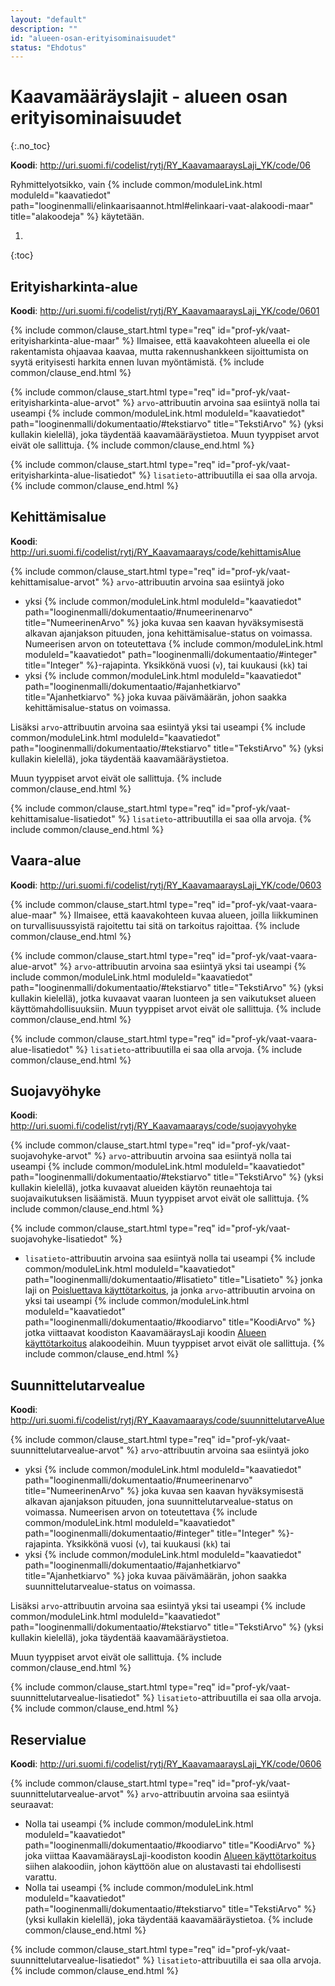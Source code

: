 ```yaml
---
layout: "default"
description: ""
id: "alueen-osan-erityisominaisuudet"
status: "Ehdotus"
---
```

# Kaavamääräyslajit - alueen osan erityisominaisuudet
{:.no_toc}

**Koodi**: <http://uri.suomi.fi/codelist/rytj/RY_KaavamaaraysLaji_YK/code/06>

Ryhmittelyotsikko, vain {% include common/moduleLink.html moduleId="kaavatiedot" path="looginenmalli/elinkaarisaannot.html#elinkaari-vaat-alakoodi-maar" title="alakoodeja" %} käytetään.

1. 
{:toc}

## Erityisharkinta-alue
**Koodi**: <http://uri.suomi.fi/codelist/rytj/RY_KaavamaaraysLaji_YK/code/0601>

{% include common/clause_start.html type="req" id="prof-yk/vaat-erityisharkinta-alue-maar" %}
Ilmaisee, että kaavakohteen alueella ei ole rakentamista ohjaavaa kaavaa, mutta rakennushankkeen sijoittumista on syytä erityisesti harkita ennen luvan myöntämistä.
{% include common/clause_end.html %}

{% include common/clause_start.html type="req" id="prof-yk/vaat-erityisharkinta-alue-arvot" %}
```arvo```-attribuutin arvoina saa esiintyä nolla tai useampi {% include common/moduleLink.html moduleId="kaavatiedot" path="looginenmalli/dokumentaatio/#tekstiarvo" title="TekstiArvo" %} (yksi kullakin kielellä), joka täydentää kaavamääräystietoa.  Muun tyyppiset arvot eivät ole sallittuja.
{% include common/clause_end.html %}

{% include common/clause_start.html type="req" id="prof-yk/vaat-erityisharkinta-alue-lisatiedot" %}
```lisatieto```-attribuutilla ei saa olla arvoja.
{% include common/clause_end.html %}

## Kehittämisalue
**Koodi**: <http://uri.suomi.fi/codelist/rytj/RY_Kaavamaarays/code/kehittamisAlue>

{% include common/clause_start.html type="req" id="prof-yk/vaat-kehittamisalue-arvot" %}
```arvo```-attribuutin arvoina saa esiintyä joko
* yksi {% include common/moduleLink.html moduleId="kaavatiedot" path="looginenmalli/dokumentaatio/#numeerinenarvo" title="NumeerinenArvo" %} joka kuvaa sen kaavan hyväksymisestä alkavan ajanjakson pituuden, jona kehittämisalue-status on voimassa. Numeerisen arvon  on toteutettava {% include common/moduleLink.html moduleId="kaavatiedot" path="looginenmalli/dokumentaatio/#integer" title="Integer" %}-rajapinta. Yksikkönä vuosi (```v```), tai kuukausi (```kk```) tai
* yksi {% include common/moduleLink.html moduleId="kaavatiedot" path="looginenmalli/dokumentaatio/#ajanhetkiarvo" title="Ajanhetkiarvo" %} joka kuvaa päivämäärän, johon saakka kehittämisalue-status on voimassa.

Lisäksi ```arvo```-attribuutin arvoina saa esiintyä yksi tai useampi {% include common/moduleLink.html moduleId="kaavatiedot" path="looginenmalli/dokumentaatio/#tekstiarvo" title="TekstiArvo" %} (yksi kullakin kielellä), joka täydentää kaavamääräystietoa.

Muun tyyppiset arvot eivät ole sallittuja.
{% include common/clause_end.html %}

{% include common/clause_start.html type="req" id="prof-yk/vaat-kehittamisalue-lisatiedot" %}
```lisatieto```-attribuutilla ei saa olla arvoja.
{% include common/clause_end.html %}

## Vaara-alue
**Koodi**: <http://uri.suomi.fi/codelist/rytj/RY_KaavamaaraysLaji_YK/code/0603>

{% include common/clause_start.html type="req" id="prof-yk/vaat-vaara-alue-maar" %}
Ilmaisee, että kaavakohteen kuvaa alueen, joilla liikkuminen on turvallisuussyistä rajoitettu tai sitä on tarkoitus rajoittaa.
{% include common/clause_end.html %}

{% include common/clause_start.html type="req" id="prof-yk/vaat-vaara-alue-arvot" %}
```arvo```-attribuutin arvoina saa esiintyä yksi tai useampi {% include common/moduleLink.html moduleId="kaavatiedot" path="looginenmalli/dokumentaatio/#tekstiarvo" title="TekstiArvo" %} (yksi kullakin kielellä), jotka kuvaavat vaaran luonteen ja sen vaikutukset alueen käyttömahdollisuuksiin.  Muun tyyppiset arvot eivät ole sallittuja.
{% include common/clause_end.html %}

{% include common/clause_start.html type="req" id="prof-yk/vaat-vaara-alue-lisatiedot" %}
```lisatieto```-attribuutilla ei saa olla arvoja.
{% include common/clause_end.html %}

## Suojavyöhyke
**Koodi**: <http://uri.suomi.fi/codelist/rytj/RY_Kaavamaarays/code/suojavyohyke>

{% include common/clause_start.html type="req" id="prof-yk/vaat-suojavohyke-arvot" %}
```arvo```-attribuutin arvoina saa esiintyä nolla tai useampi {% include common/moduleLink.html moduleId="kaavatiedot" path="looginenmalli/dokumentaatio/#tekstiarvo" title="TekstiArvo" %} (yksi kullakin kielellä), jotka kuvaavat alueiden käytön reunaehtoja tai suojavaikutuksen lisäämistä.  Muun tyyppiset arvot eivät ole sallittuja.
{% include common/clause_end.html %}

{% include common/clause_start.html type="req" id="prof-yk/vaat-suojavohyke-lisatiedot" %}
* ```lisatieto```-attribuutin arvoina saa esiintyä nolla tai useampi {% include common/moduleLink.html moduleId="kaavatiedot" path="looginenmalli/dokumentaatio/#lisatieto" title="Lisatieto" %} jonka laji on [Poisluettava käyttötarkoitus](http://uri.suomi.fi/codelist/rytj/RY_LisatiedonLaji_YK/code/04), ja jonka ```arvo```-attribuutin arvoina on yksi tai useampi {% include common/moduleLink.html moduleId="kaavatiedot" path="looginenmalli/dokumentaatio/#koodiarvo" title="KoodiArvo" %} jotka viittaavat koodiston KaavamääraysLaji koodin [Alueen käyttötarkoitus](http://uri.suomi.fi/codelist/rytj/RY_KaavamaaraysLaji_YK/code/01) alakoodeihin. Muun tyyppiset arvot eivät ole sallittuja.
{% include common/clause_end.html %}

## Suunnittelutarvealue
**Koodi**: <http://uri.suomi.fi/codelist/rytj/RY_Kaavamaarays/code/suunnittelutarveAlue>

{% include common/clause_start.html type="req" id="prof-yk/vaat-suunnittelutarvealue-arvot" %}
```arvo```-attribuutin arvoina saa esiintyä joko
* yksi {% include common/moduleLink.html moduleId="kaavatiedot" path="looginenmalli/dokumentaatio/#numeerinenarvo" title="NumeerinenArvo" %} joka kuvaa sen kaavan hyväksymisestä alkavan ajanjakson pituuden, jona suunnittelutarvealue-status on voimassa. Numeerisen arvon  on toteutettava {% include common/moduleLink.html moduleId="kaavatiedot" path="looginenmalli/dokumentaatio/#integer" title="Integer" %}-rajapinta. Yksikkönä vuosi (```v```), tai kuukausi (```kk```) tai
* yksi {% include common/moduleLink.html moduleId="kaavatiedot" path="looginenmalli/dokumentaatio/#ajanhetkiarvo" title="Ajanhetkiarvo" %} joka kuvaa päivämäärän, johon saakka suunnittelutarvealue-status on voimassa.

Lisäksi ```arvo```-attribuutin arvoina saa esiintyä yksi tai useampi {% include common/moduleLink.html moduleId="kaavatiedot" path="looginenmalli/dokumentaatio/#tekstiarvo" title="TekstiArvo" %} (yksi kullakin kielellä), joka täydentää kaavamääräystietoa.

Muun tyyppiset arvot eivät ole sallittuja.
{% include common/clause_end.html %}

{% include common/clause_start.html type="req" id="prof-yk/vaat-suunnittelutarvealue-lisatiedot" %}
```lisatieto```-attribuutilla ei saa olla arvoja.
{% include common/clause_end.html %}


## Reservialue
**Koodi**: <http://uri.suomi.fi/codelist/rytj/RY_KaavamaaraysLaji_YK/code/0606>

{% include common/clause_start.html type="req" id="prof-yk/vaat-suunnittelutarvealue-arvot" %}
```arvo```-attribuutin arvoina saa esiintyä seuraavat:
 * Nolla tai useampi {% include common/moduleLink.html moduleId="kaavatiedot" path="looginenmalli/dokumentaatio/#koodiarvo" title="KoodiArvo" %} joka viittaa KaavamääraysLaji-koodiston koodin [Alueen käyttötarkoitus](http://uri.suomi.fi/codelist/rytj/RY_KaavamaaraysLaji_YK/code/01) siihen alakoodiin, johon käyttöön alue on alustavasti tai ehdollisesti varattu.
 * Nolla tai useampi {% include common/moduleLink.html moduleId="kaavatiedot" path="looginenmalli/dokumentaatio/#tekstiarvo" title="TekstiArvo" %} (yksi kullakin kielellä), joka täydentää kaavamääräystietoa.
{% include common/clause_end.html %}

{% include common/clause_start.html type="req" id="prof-yk/vaat-suunnittelutarvealue-lisatiedot" %}
```lisatieto```-attribuutilla ei saa olla arvoja.
{% include common/clause_end.html %}